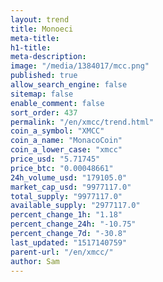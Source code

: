 ```yaml
---
layout: trend
title: Monoeci
meta-title: 
h1-title: 
meta-description: 
image: "/media/1384017/mcc.png"
published: true
allow_search_engine: false
sitemap: false
enable_comment: false
sort_order: 437
permalink: "/en/xmcc/trend.html"
coin_a_symbol: "XMCC"
coin_a_name: "MonacoCoin"
coin_a_lower_case: "xmcc"
price_usd: "5.71745"
price_btc: "0.00048661"
24h_volume_usd: "179105.0"
market_cap_usd: "9977117.0"
total_supply: "9977117.0"
available_supply: "2977117.0"
percent_change_1h: "1.18"
percent_change_24h: "-10.75"
percent_change_7d: "-30.8"
last_updated: "1517140759"
parent-url: "/en/xmcc/"
author: Sam
---
```


